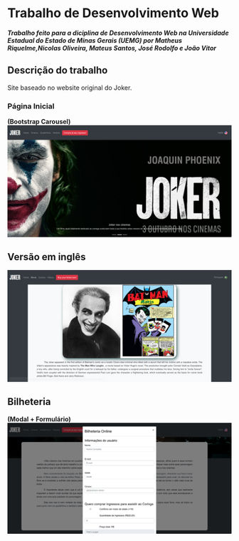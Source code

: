 # Trabalho de Desenvolvimento Web
***Trabalho feito para a diciplina de Desenvolvimento Web na Universidade Estadual do Estado de Minas Gerais (UEMG) por Matheus Riquelme,Nicolas Oliveira, Mateus Santos, José Rodolfo e João Vitor***

## Descrição do trabalho 
Site baseado no website original do Joker.

### Página Inicial 
**(Bootstrap Carousel)**
![Screeshot](https://raw.githubusercontent.com/R1quelme/Trabalho-desenvolvimento-web/master/.screenshot/Screenshot1.png)

## Versão em inglês
![alt text](https://raw.githubusercontent.com/R1quelme/Trabalho-desenvolvimento-web/master/.screenshot/Screenshot2.png)

## Bilheteria 
**(Modal + Formulário)**
![alt text](https://raw.githubusercontent.com/R1quelme/Trabalho-desenvolvimento-web/master/.screenshot/Screenshot3.png)
